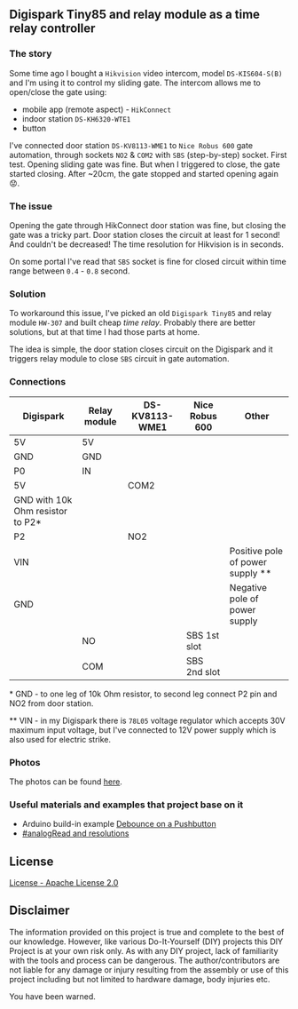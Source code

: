 ## Digispark Tiny85 and relay module as a time relay controller

### The story

Some time ago I bought a `Hikvision` video intercom, model `DS-KIS604-S(B)` and I'm using it to control my sliding gate.
The intercom allows me to open/close the gate using:
* mobile app (remote aspect) - `HikConnect`
* indoor station `DS-KH6320-WTE1`
* button

I've connected door station `DS-KV8113-WME1` to `Nice Robus 600` gate automation, through sockets `NO2` & `COM2` with `SBS` (step-by-step) socket.
First test. Opening sliding gate was fine. But when I triggered to close, the gate started closing. After ~20cm, the gate stopped and started opening again :worried:.

### The issue

Opening the gate through HikConnect door station was fine, but closing the gate was a tricky part. Door station closes the circuit at least for 1 second! And couldn't be decreased! The time resolution for Hikvision is in seconds.

On some portal I've read that `SBS` socket is fine for closed circuit within time range between `0.4` - `0.8` second.

### Solution

To workaround this issue, I've picked an old `Digispark Tiny85` and relay module `HW-307` and built cheap _time relay_.
Probably there are better solutions, but at that time I had those parts at home.

The idea is simple, the door station closes circuit on the Digispark and it triggers relay module to close `SBS` circuit in gate automation.

### Connections

|Digispark                        | Relay module | DS-KV8113-WME1 | Nice Robus 600 | Other                            |
|-------------------------------- | ------------ | -------------- | -------------- | -------------------------------- |
|5V                               | 5V           |                |                |                                  |
|GND                              | GND          |                |                |                                  |
|P0                               | IN           |                |                |                                  |
|5V                               |              | COM2           |                |                                  |
|GND with 10k Ohm resistor to P2* |              |                |                |                                  |
|P2                               |              | NO2            |                |                                  |
|VIN                              |              |                |                | Positive pole of power supply ** |
|GND                              |              |                |                | Negative pole of power supply    |
|                                 | NO           |                | SBS 1st slot   |                                  |
|                                 | COM          |                | SBS 2nd slot   |                                  |

\* GND - to one leg of 10k Ohm resistor, to second leg connect P2 pin and NO2 from door station.

\*\* VIN - in my Digispark there is `78L05` voltage regulator which accepts 30V maximum input voltage, but I've connected to 12V power supply which is also used for electric strike.

### Photos

The photos can be found [here](/docs/pictures).

### Useful materials and examples that project base on it

* Arduino build-in example [Debounce on a Pushbutton](https://docs.arduino.cc/built-in-examples/digital/Debounce)
* [#analogRead and resolutions](https://www.arduino.cc/reference/en/language/functions/analog-io/analogread)


## License

[License - Apache License 2.0](/LICENSE)

## Disclaimer

The information provided on this project is true and complete to the best of our knowledge. However, like various Do-It-Yourself (DIY) projects this DIY Project is at your own risk only.
As with any DIY project, lack of familiarity with the tools and process can be dangerous. The author/contributors are not liable for any damage or injury resulting from the assembly or use of this project including but not limited to hardware damage, body injuries etc.

You have been warned.
